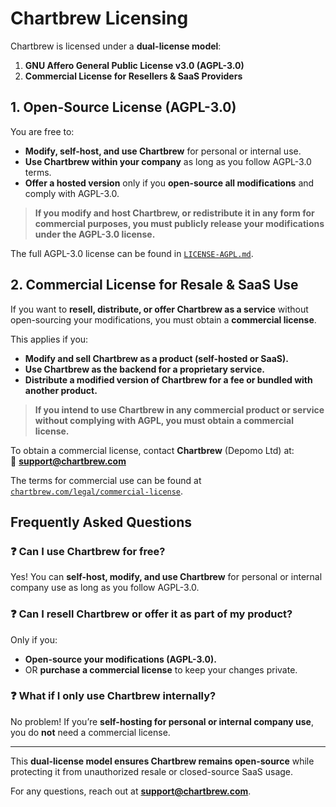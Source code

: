 # **Chartbrew Licensing**

Chartbrew is licensed under a **dual-license model**:  
1. **GNU Affero General Public License v3.0 (AGPL-3.0)**  
2. **Commercial License for Resellers & SaaS Providers**  

## **1. Open-Source License (AGPL-3.0)**  
You are free to:

- **Modify, self-host, and use Chartbrew** for personal or internal use.
- **Use Chartbrew within your company** as long as you follow AGPL-3.0 terms.
- **Offer a hosted version** only if you **open-source all modifications** and comply with AGPL-3.0.

> **If you modify and host Chartbrew, or redistribute it in any form for commercial purposes, you must publicly release your modifications under the AGPL-3.0 license.**

The full AGPL-3.0 license can be found in [`LICENSE-AGPL.md`](./LICENSE-AGPL.md).

## **2. Commercial License for Resale & SaaS Use**  
If you want to **resell, distribute, or offer Chartbrew as a service** without open-sourcing your modifications, you must obtain a **commercial license**.

This applies if you:

- **Modify and sell Chartbrew as a product (self-hosted or SaaS).**  
- **Use Chartbrew as the backend for a proprietary service.**  
- **Distribute a modified version of Chartbrew for a fee or bundled with another product.**  

> **If you intend to use Chartbrew in any commercial product or service without complying with AGPL, you must obtain a commercial license.**

To obtain a commercial license, contact **Chartbrew** (Depomo Ltd) at:  
📧 **support@chartbrew.com**  

The terms for commercial use can be found at [`chartbrew.com/legal/commercial-license`](https://chartbrew.com/legal/commercial-license).


## **Frequently Asked Questions**

### ❓ Can I use Chartbrew for free?
Yes! You can **self-host, modify, and use Chartbrew** for personal or internal company use as long as you follow AGPL-3.0.

### ❓ Can I resell Chartbrew or offer it as part of my product?
Only if you:  
- **Open-source your modifications (AGPL-3.0).**  
- OR **purchase a commercial license** to keep your changes private.

### ❓ What if I only use Chartbrew internally?
No problem! If you’re **self-hosting for personal or internal company use**, you do **not** need a commercial license.

---

This **dual-license model ensures Chartbrew remains open-source** while protecting it from unauthorized resale or closed-source SaaS usage.

For any questions, reach out at **support@chartbrew.com**.
